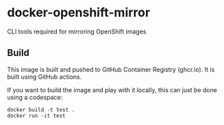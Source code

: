 # docker-openshift-mirror
CLI tools required for mirroring OpenShift images

## Build

This image is built and pushed to GitHub Container Registry (ghcr.io). It is built using GitHub actions. 

If you want to build the image and play with it locally, this can just be done using a codespace:

```
docker build -t test .
docker run -it test
```